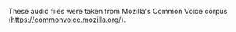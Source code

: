 These audio files were taken from Mozilla's Common Voice corpus (https://commonvoice.mozilla.org/).
